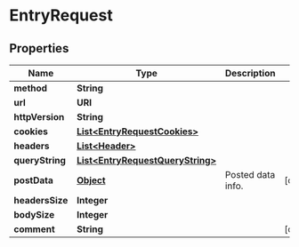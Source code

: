 

# EntryRequest

## Properties

Name | Type | Description | Notes
------------ | ------------- | ------------- | -------------
**method** | **String** |  | 
**url** | **URI** |  | 
**httpVersion** | **String** |  | 
**cookies** | [**List&lt;EntryRequestCookies&gt;**](EntryRequestCookies.md) |  | 
**headers** | [**List&lt;Header&gt;**](Header.md) |  | 
**queryString** | [**List&lt;EntryRequestQueryString&gt;**](EntryRequestQueryString.md) |  | 
**postData** | [**Object**](Object.md) | Posted data info. |  [optional]
**headersSize** | **Integer** |  | 
**bodySize** | **Integer** |  | 
**comment** | **String** |  |  [optional]



